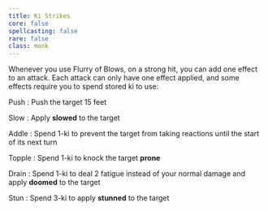 ```yaml
---
title: Ki Strikes
core: false
spellcasting: false
rare: false
class: monk
---
```

Whenever you use  Flurry of Blows, on a strong hit, you can add one effect to an attack. Each attack can only have one effect applied, and some effects require you to spend stored ki to use:

Push
: Push the target 15 feet

Slow
: Apply **slowed** to the target

Addle
: Spend 1-ki to prevent the target from taking reactions until the start of its next turn

Topple
: Spend 1-ki to knock the target **prone**

Drain
: Spend 1-ki to deal 2 fatigue instead of your normal damage and apply **doomed** to the target

Stun
: Spend 3-ki to apply **stunned** to the target

